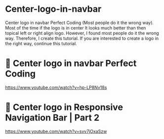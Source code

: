 # Center-logo-in-navbar
Center logo in navbar Perfect Coding (Most people do it the wrong way). Most of the time if the logo is in center lt looks much better than then topical left or right align logo. However, I found most people do it the wrong way. Therefore, I create this tutorial. If you are interested to create a logo in the right way, continue this tutorial. 

🔴 Center logo in navbar Perfect Coding
==============================================
https://www.youtube.com/watch?v=hp-LP8Nv18s


🔴 Center logo in Responsive Navigation Bar | Part 2
============================================================
https://www.youtube.com/watch?v=svv7jOxaSzw
